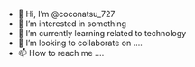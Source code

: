 - 👋 Hi, I’m @coconatsu_727
- 👀 I’m interested in something
- 🌱 I’m currently learning related to technology
- 💞️ I’m looking to collaborate on ....
- 📫 How to reach me ....

<!---
ridwanenam/ridwanenam is a ✨ special ✨ repository because its `README.md` (this file) appears on your GitHub profile.
You can click the Preview link to take a look at your changes.
--->
